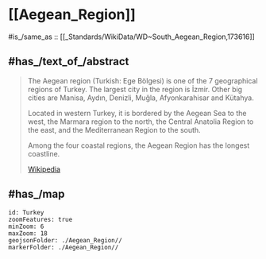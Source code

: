 
# [[Aegean_Region]] 

#is_/same_as :: [[_Standards/WikiData/WD~South_Aegean_Region,173616]] 

## #has_/text_of_/abstract 

> The Aegean region (Turkish: Ege Bölgesi) is one of the 7 geographical regions of Turkey. The largest city in the region is İzmir. Other big cities are Manisa, Aydın, Denizli, Muğla, Afyonkarahisar and Kütahya.
>
> Located in western Turkey, it is bordered by the Aegean Sea to the west, the Marmara region to the north, the Central Anatolia Region to the east, and the Mediterranean Region to the south.
>
> Among the four coastal regions, the Aegean Region has the longest coastline.
>
> [Wikipedia](https://en.wikipedia.org/wiki/Aegean%20region) 

## #has_/map 

```leaflet
id: Turkey
zoomFeatures: true 
minZoom: 6 
maxZoom: 18
geojsonFolder: ./Aegean_Region//
markerFolder: ./Aegean_Region//
```

